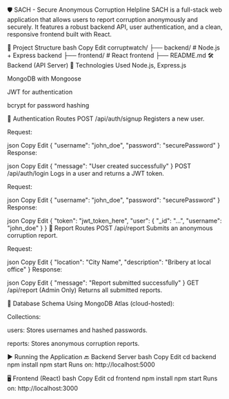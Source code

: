 🛡️ SACH - Secure Anonymous Corruption Helpline
SACH is a full-stack web application that allows users to report corruption anonymously and securely. It features a robust backend API, user authentication, and a clean, responsive frontend built with React.

📁 Project Structure
bash
Copy
Edit
corruptwatch/
├── backend/   # Node.js + Express backend
├── frontend/  # React frontend
├── README.md
🛠️ Backend (API Server)
🔧 Technologies Used
Node.js, Express.js

MongoDB with Mongoose

JWT for authentication

bcrypt for password hashing

🔐 Authentication Routes
POST /api/auth/signup
Registers a new user.

Request:

json
Copy
Edit
{
  "username": "john_doe",
  "password": "securePassword"
}
Response:

json
Copy
Edit
{
  "message": "User created successfully"
}
POST /api/auth/login
Logs in a user and returns a JWT token.

Request:

json
Copy
Edit
{
  "username": "john_doe",
  "password": "securePassword"
}
Response:

json
Copy
Edit
{
  "token": "jwt_token_here",
  "user": {
    "_id": "...",
    "username": "john_doe"
  }
}
📢 Report Routes
POST /api/report
Submits an anonymous corruption report.

Request:

json
Copy
Edit
{
  "location": "City Name",
  "description": "Bribery at local office"
}
Response:

json
Copy
Edit
{
  "message": "Report submitted successfully"
}
GET /api/report (Admin Only)
Returns all submitted reports.

💾 Database Schema
Using MongoDB Atlas (cloud-hosted):

Collections:

users: Stores usernames and hashed passwords.

reports: Stores anonymous corruption reports.

▶️ Running the Application
🔙 Backend Server
bash
Copy
Edit
cd backend
npm install
npm start
Runs on: http://localhost:5000

🖥️ Frontend (React)
bash
Copy
Edit
cd frontend
npm install
npm start
Runs on: http://localhost:3000

